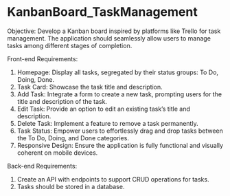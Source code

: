 # KanbanBoard_TaskManagement
Objective:
Develop a Kanban board inspired by platforms like Trello for task management. The application
should seamlessly allow users to manage tasks among different stages of completion.

Front-end Requirements:
1. Homepage: Display all tasks, segregated by their status groups: To Do, Doing, Done.
2. Task Card: Showcase the task title and description.
3. Add Task: Integrate a form to create a new task, prompting users for the title and
description of the task.
4. Edit Task: Provide an option to edit an existing task’s title and description.
5. Delete Task: Implement a feature to remove a task permanently.
6. Task Status: Empower users to effortlessly drag and drop tasks between the To Do,
Doing, and Done categories.
7. Responsive Design: Ensure the application is fully functional and visually coherent on
mobile devices.


Back-end Requirements:
1. Create an API with endpoints to support CRUD operations for tasks.
2. Tasks should be stored in a database.
